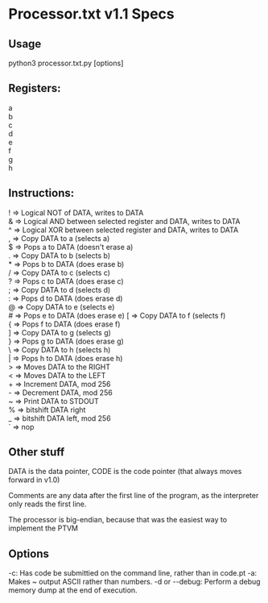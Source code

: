 
# Processor.txt v1.1 Specs

## Usage

python3 processor.txt.py \[options\]

## Registers:

a  
b  
c  
d  
e  
f  
g  
h  

## Instructions:

! => Logical NOT of DATA, writes to DATA  
& => Logical AND between selected register and DATA, writes to DATA  
^ => Logical XOR between selected register and DATA, writes to DATA  
, => Copy DATA to a (selects a)  
$ => Pops a to DATA (doesn't erase a)  
. => Copy DATA to b (selects b)  
\* => Pops b to DATA (does erase b)  
/ => Copy DATA to c (selects c)  
? => Pops c to DATA (does erase c)  
; => Copy DATA to d (selects d)  
: => Pops d to DATA (does erase d)  
@ => Copy DATA to e (selects e)  
\# => Pops e to DATA (does erase e) 
\[ => Copy DATA to f (selects f)  
{ => Pops f to DATA (does erase f)  
\] => Copy DATA to g (selects g)  
} => Pops g to DATA (does erase g)  
\ => Copy DATA to h (selects h)  
| => Pops h to DATA (does erase h)  
\> => Moves DATA to the RIGHT  
< => Moves DATA to the LEFT  
\+ => Increment DATA, mod 256  
\- => Decrement DATA, mod 256  
~ => Print DATA to STDOUT  
% => bitshift DATA right  
_ => bitshift DATA left, mod 256  
\` => nop  

## Other stuff
DATA is the data pointer, CODE is the code pointer (that always moves forward in v1.0)

Comments are any data after the first line of the program, as the 
interpreter only reads the first line.


The processor is big-endian, because that was the easiest way to implement the PTVM
## Options

  -c:
    Has code be submittied on the command line, rather than in code.pt
  -a:
    Makes ~ output ASCII rather than numbers.
  -d or --debug:
    Perform a debug memory dump at the end of execution.



